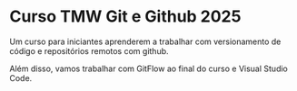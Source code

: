 # Curso TMW Git e Github 2025

Um curso para iniciantes aprenderem a trabalhar com versionamento de código e repositórios remotos com github.

Além disso, vamos trabalhar com GitFlow ao final do curso e Visual Studio Code.